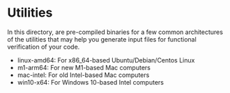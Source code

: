 # Utilities

In this directory, are pre-compiled binaries for a few common architectures of the utilities that may help
you generate input files for functional verification of your code.

* linux-amd64: For x86_64-based Ubuntu/Debian/Centos Linux
* m1-arm64: For new M1-based Mac computers
* mac-intel: For old Intel-based Mac computers
* win10-x64: For Windows 10-based Intel computers
